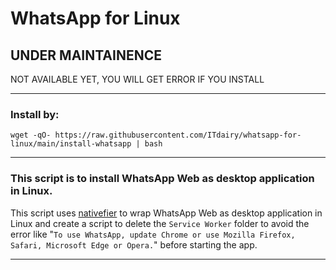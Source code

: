 # WhatsApp for Linux

## **UNDER MAINTAINENCE**
NOT AVAILABLE YET, YOU WILL GET ERROR IF YOU INSTALL 

---------------------------------------
### Install by:

```
wget -qO- https://raw.githubusercontent.com/ITdairy/whatsapp-for-linux/main/install-whatsapp | bash
```

___________________________________________________________________________
### This script is to install WhatsApp Web as desktop application in Linux.

This script uses [nativefier](https://github.com/nativefier/nativefier) to wrap WhatsApp Web as desktop application in Linux and create a script to delete the `Service Worker` folder to avoid the error like "`To use WhatsApp, update Chrome or use Mozilla Firefox, Safari, Microsoft Edge or Opera.`" before starting the app.
___________________________________________________________________________
